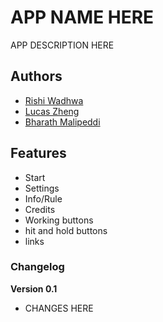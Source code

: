 # APP NAME HERE

APP DESCRIPTION HERE

## Authors

- [Rishi Wadhwa](http://link-to-website-here/)
- [Lucas Zheng](http://link-to-website-here/)
- [Bharath Malipeddi](http://link-to-website-here/)

## Features

- Start
- Settings
- Info/Rule
- Credits
- Working buttons
- hit and hold buttons
- links


### Changelog

**Version 0.1**

- CHANGES HERE
